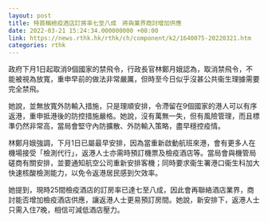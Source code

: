 ```yaml
---
layout: post
title: 特首稱檢疫酒店訂房率七至八成　將與業界商討增加供應
date: 2022-03-21 15:24:34.000000000 +08:00
link: https://news.rthk.hk/rthk/ch/component/k2/1640075-20220321.htm
categories: rthk
---
```


政府下月1日起取消9個國家的禁飛令，行政長官林鄭月娥認為，取消禁飛令，不能被視為放寬，重申早前的做法非常嚴厲，但時至今日似乎沒甚公共衞生理據需要完全禁飛。

她說，並無放寬外防輸入措施，只是理順安排，令滯留在9個國家的港人可以有序返港，重申抵港後的防控措施嚴格。她說，沒有萬無一失，但有風險管理，而且標準仍然非常高，當局會堅守內防擴散、外防輸入策略，盡早穩控疫情。

林鄭月娥強調，下月1日已屬最早安排，因為當重新啟動航班來港，會有更多人在機場接受「檢測代行」，返港人士亦需時預訂機票及檢疫酒店等。當局會與機管局磋商有關安排，並要通知航空公司重新安排客機；同時要求衞生署港口衞生科加大快速核酸檢測能力，以免令返港居民感到欠效率。

她提到，現時25間檢疫酒店的訂房率已達七至八成，因此會再聯絡酒店業界，商討能否增加檢疫酒店供應，讓返港人士更易預訂房間。她說，新安排下，返港人士只需入住7晚，相信可減低酒店壓力。
